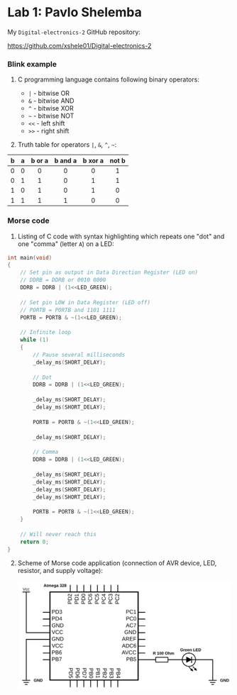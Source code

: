 # Lab 1: Pavlo Shelemba

My `Digital-electronics-2` GitHub repository:

https://github.com/xshele01/Digital-electronics-2


### Blink example

1. C programming language contains following binary operators:
   * `|` - bitwise OR
   * `&` - bitwise AND
   * `^` - bitwise XOR
   * `~` - bitwise NOT
   * `<<` - left shift
   * `>>` - right shift

2. Truth table for operators `|`, `&`, `^`, `~`:

| **b** | **a** |**b or a** | **b and a** | **b xor a** | **not b** |
| :-: | :-: | :-: | :-: | :-: | :-: |
| 0 | 0 | 0 | 0 | 0 | 1 |
| 0 | 1 | 1 | 0 | 1 | 1 |
| 1 | 0 | 1 | 0 | 1 | 0 |
| 1 | 1 | 1 | 1 | 0 | 0 |


### Morse code

1. Listing of C code with syntax highlighting which repeats one "dot" and one "comma" (letter `A`) on a LED:

```c
int main(void)
{
    // Set pin as output in Data Direction Register (LED on)
    // DDRB = DDRB or 0010 0000
    DDRB = DDRB | (1<<LED_GREEN);

    // Set pin LOW in Data Register (LED off)
    // PORTB = PORTB and 1101 1111
    PORTB = PORTB & ~(1<<LED_GREEN);

    // Infinite loop
    while (1)
    {
        // Pause several milliseconds
        _delay_ms(SHORT_DELAY);

        // Dot
        DDRB = DDRB | (1<<LED_GREEN);

        _delay_ms(SHORT_DELAY);
        _delay_ms(SHORT_DELAY);

        PORTB = PORTB & ~(1<<LED_GREEN); 

        _delay_ms(SHORT_DELAY);

        // Comma
        DDRB = DDRB | (1<<LED_GREEN);

        _delay_ms(SHORT_DELAY);
        _delay_ms(SHORT_DELAY);
        _delay_ms(SHORT_DELAY);
        _delay_ms(SHORT_DELAY);

        PORTB = PORTB & ~(1<<LED_GREEN);
    }

    // Will never reach this
    return 0;
}
```

2. Scheme of Morse code application (connection of AVR device, LED, resistor, and supply voltage):

   ![Scheme of Morse code application](Images/schemeit-project.svg)
